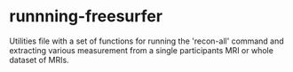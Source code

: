 # runnning-freesurfer
Utilities file with a set of functions for running the 'recon-all' command and extracting various measurement from a single participants MRI or whole dataset of MRIs.
